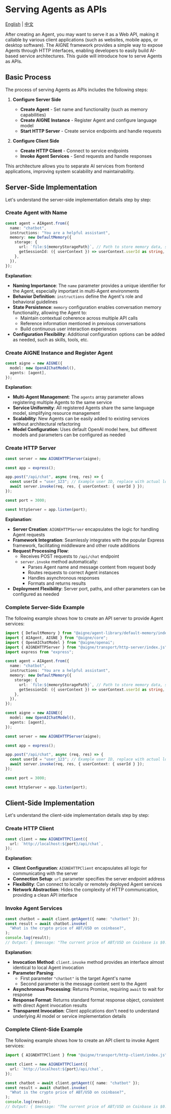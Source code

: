 # Serving Agents as APIs

[English](./serve-agent-as-api.md) | [中文](./serve-agent-as-api.zh.md)

After creating an Agent, you may want to serve it as a Web API, making it callable by various client applications (such as websites, mobile apps, or desktop software). The AIGNE framework provides a simple way to expose Agents through HTTP interfaces, enabling developers to easily build AI-based service architectures. This guide will introduce how to serve Agents as APIs.

## Basic Process

The process of serving Agents as APIs includes the following steps:

1. **Configure Server Side**
   * **Create Agent** - Set name and functionality (such as memory capabilities)
   * **Create AIGNE Instance** - Register Agent and configure language model
   * **Start HTTP Server** - Create service endpoints and handle requests

2. **Configure Client Side**
   * **Create HTTP Client** - Connect to service endpoints
   * **Invoke Agent Services** - Send requests and handle responses

This architecture allows you to separate AI services from frontend applications, improving system scalability and maintainability.

## Server-Side Implementation

Let's understand the server-side implementation details step by step:

### Create Agent with Name

```ts file="../../docs-examples/test/build-first-agent.test.ts" region="example-serve-agent-as-api-service-create-named-agent" exclude_imports
const agent = AIAgent.from({
  name: "chatbot",
  instructions: "You are a helpful assistant",
  memory: new DefaultMemory({
    storage: {
      url: `file:${memoryStoragePath}`, // Path to store memory data, such as 'file:./memory.db'
      getSessionId: ({ userContext }) => userContext.userId as string, // Use userId from userContext as session ID
    },
  }),
});
```

**Explanation**:

* **Naming Importance**: The `name` parameter provides a unique identifier for the Agent, especially important in multi-Agent environments
* **Behavior Definition**: `instructions` define the Agent's role and behavioral guidelines
* **State Persistence**: `memory` configuration enables conversation memory functionality, allowing the Agent to:
  * Maintain contextual coherence across multiple API calls
  * Reference information mentioned in previous conversations
  * Build continuous user interaction experiences
* **Configuration Flexibility**: Additional configuration options can be added as needed, such as skills, tools, etc.

### Create AIGNE Instance and Register Agent

```ts file="../../docs-examples/test/build-first-agent.test.ts" region="example-serve-agent-as-api-service-create-aigne" exclude_imports
const aigne = new AIGNE({
  model: new OpenAIChatModel(),
  agents: [agent],
});
```

**Explanation**:

* **Multi-Agent Management**: The `agents` array parameter allows registering multiple Agents to the same service
* **Service Uniformity**: All registered Agents share the same language model, simplifying resource management
* **Scalability**: New Agents can be easily added to existing services without architectural refactoring
* **Model Configuration**: Uses default OpenAI model here, but different models and parameters can be configured as needed

### Create HTTP Server

```ts file="../../docs-examples/test/build-first-agent.test.ts" region="example-serve-agent-as-api-service-create-http-server" exclude_imports
const server = new AIGNEHTTPServer(aigne);

const app = express();

app.post("/api/chat", async (req, res) => {
  const userId = "user_123"; // Example user ID, replace with actual logic to get user ID, such as `req.user.id` in a real application
  await server.invoke(req, res, { userContext: { userId } });
});

const port = 3000;

const httpServer = app.listen(port);
```

**Explanation**:

* **Server Creation**: `AIGNEHTTPServer` encapsulates the logic for handling Agent requests
* **Framework Integration**: Seamlessly integrates with the popular Express framework, facilitating middleware and other route additions
* **Request Processing Flow**:
  * Receives POST requests to `/api/chat` endpoint
  * `server.invoke` method automatically:
    * Parses Agent name and message content from request body
    * Routes requests to correct Agent instances
    * Handles asynchronous responses
    * Formats and returns results
* **Deployment Flexibility**: Server port, paths, and other parameters can be configured as needed

### Complete Server-Side Example

The following example shows how to create an API server to provide Agent services:

```ts file="../../docs-examples/test/build-first-agent.test.ts" region="example-serve-agent-as-api-service"
import { DefaultMemory } from "@aigne/agent-library/default-memory/index.js";
import { AIAgent, AIGNE } from "@aigne/core";
import { OpenAIChatModel } from "@aigne/openai";
import { AIGNEHTTPServer } from "@aigne/transport/http-server/index.js";
import express from "express";

const agent = AIAgent.from({
  name: "chatbot",
  instructions: "You are a helpful assistant",
  memory: new DefaultMemory({
    storage: {
      url: `file:${memoryStoragePath}`, // Path to store memory data, such as 'file:./memory.db'
      getSessionId: ({ userContext }) => userContext.userId as string, // Use userId from userContext as session ID
    },
  }),
});

const aigne = new AIGNE({
  model: new OpenAIChatModel(),
  agents: [agent],
});

const server = new AIGNEHTTPServer(aigne);

const app = express();

app.post("/api/chat", async (req, res) => {
  const userId = "user_123"; // Example user ID, replace with actual logic to get user ID, such as `req.user.id` in a real application
  await server.invoke(req, res, { userContext: { userId } });
});

const port = 3000;

const httpServer = app.listen(port);
```

## Client-Side Implementation

Let's understand the client-side implementation details step by step:

### Create HTTP Client

```ts file="../../docs-examples/test/build-first-agent.test.ts" region="example-aigne-http-client-create-client" exclude_imports
const client = new AIGNEHTTPClient({
  url: `http://localhost:${port}/api/chat`,
});
```

**Explanation**:

* **Client Configuration**: `AIGNEHTTPClient` encapsulates all logic for communicating with the server
* **Connection Setup**: `url` parameter specifies the server endpoint address
* **Flexibility**: Can connect to locally or remotely deployed Agent services
* **Network Abstraction**: Hides the complexity of HTTP communication, providing a clean API interface

### Invoke Agent Services

```ts file="../../docs-examples/test/build-first-agent.test.ts" region="example-aigne-http-client-invoke-agent" exclude_imports
const chatbot = await client.getAgent({ name: "chatbot" });
const result = await chatbot.invoke(
  "What is the crypto price of ABT/USD on coinbase?",
);
console.log(result);
// Output: { $message: "The current price of ABT/USD on Coinbase is $0.9684." }
```

**Explanation**:

* **Invocation Method**: `client.invoke` method provides an interface almost identical to local Agent invocation
* **Parameter Parsing**:
  * First parameter `"chatbot"` is the target Agent's name
  * Second parameter is the message content sent to the Agent
* **Asynchronous Processing**: Returns Promise, requiring `await` to wait for response
* **Response Format**: Returns standard format response object, consistent with direct Agent invocation results
* **Transparent Invocation**: Client applications don't need to understand underlying AI model or service implementation details

### Complete Client-Side Example

The following example shows how to create an API client to invoke Agent services:

```ts file="../../docs-examples/test/build-first-agent.test.ts" region="example-aigne-http-client-usage"
import { AIGNEHTTPClient } from "@aigne/transport/http-client/index.js";

const client = new AIGNEHTTPClient({
  url: `http://localhost:${port}/api/chat`,
});

const chatbot = await client.getAgent({ name: "chatbot" });
const result = await chatbot.invoke(
  "What is the crypto price of ABT/USD on coinbase?",
);
console.log(result);
// Output: { $message: "The current price of ABT/USD on Coinbase is $0.9684." }
```
